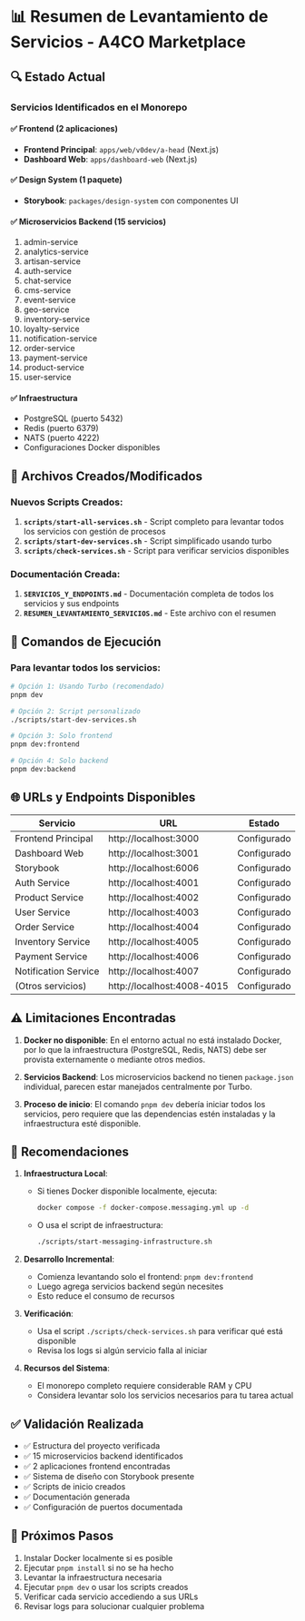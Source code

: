# 📊 Resumen de Levantamiento de Servicios - A4CO Marketplace

## 🔍 Estado Actual

### Servicios Identificados en el Monorepo

#### ✅ Frontend (2 aplicaciones)
- **Frontend Principal**: `apps/web/v0dev/a-head` (Next.js)
- **Dashboard Web**: `apps/dashboard-web` (Next.js)

#### ✅ Design System (1 paquete)
- **Storybook**: `packages/design-system` con componentes UI

#### ✅ Microservicios Backend (15 servicios)
1. admin-service
2. analytics-service
3. artisan-service
4. auth-service
5. chat-service
6. cms-service
7. event-service
8. geo-service
9. inventory-service
10. loyalty-service
11. notification-service
12. order-service
13. payment-service
14. product-service
15. user-service

#### ✅ Infraestructura
- PostgreSQL (puerto 5432)
- Redis (puerto 6379)
- NATS (puerto 4222)
- Configuraciones Docker disponibles

## 📁 Archivos Creados/Modificados

### Nuevos Scripts Creados:
1. **`scripts/start-all-services.sh`** - Script completo para levantar todos los servicios con gestión de procesos
2. **`scripts/start-dev-services.sh`** - Script simplificado usando turbo
3. **`scripts/check-services.sh`** - Script para verificar servicios disponibles

### Documentación Creada:
1. **`SERVICIOS_Y_ENDPOINTS.md`** - Documentación completa de todos los servicios y sus endpoints
2. **`RESUMEN_LEVANTAMIENTO_SERVICIOS.md`** - Este archivo con el resumen

## 🚀 Comandos de Ejecución

### Para levantar todos los servicios:
```bash
# Opción 1: Usando Turbo (recomendado)
pnpm dev

# Opción 2: Script personalizado
./scripts/start-dev-services.sh

# Opción 3: Solo frontend
pnpm dev:frontend

# Opción 4: Solo backend
pnpm dev:backend
```

## 🌐 URLs y Endpoints Disponibles

| Servicio | URL | Estado |
|----------|-----|--------|
| Frontend Principal | http://localhost:3000 | Configurado |
| Dashboard Web | http://localhost:3001 | Configurado |
| Storybook | http://localhost:6006 | Configurado |
| Auth Service | http://localhost:4001 | Configurado |
| Product Service | http://localhost:4002 | Configurado |
| User Service | http://localhost:4003 | Configurado |
| Order Service | http://localhost:4004 | Configurado |
| Inventory Service | http://localhost:4005 | Configurado |
| Payment Service | http://localhost:4006 | Configurado |
| Notification Service | http://localhost:4007 | Configurado |
| (Otros servicios) | http://localhost:4008-4015 | Configurado |

## ⚠️ Limitaciones Encontradas

1. **Docker no disponible**: En el entorno actual no está instalado Docker, por lo que la infraestructura (PostgreSQL, Redis, NATS) debe ser provista externamente o mediante otros medios.

2. **Servicios Backend**: Los microservicios backend no tienen `package.json` individual, parecen estar manejados centralmente por Turbo.

3. **Proceso de inicio**: El comando `pnpm dev` debería iniciar todos los servicios, pero requiere que las dependencias estén instaladas y la infraestructura esté disponible.

## 📝 Recomendaciones

1. **Infraestructura Local**: 
   - Si tienes Docker disponible localmente, ejecuta:
     ```bash
     docker compose -f docker-compose.messaging.yml up -d
     ```
   - O usa el script de infraestructura:
     ```bash
     ./scripts/start-messaging-infrastructure.sh
     ```

2. **Desarrollo Incremental**:
   - Comienza levantando solo el frontend: `pnpm dev:frontend`
   - Luego agrega servicios backend según necesites
   - Esto reduce el consumo de recursos

3. **Verificación**:
   - Usa el script `./scripts/check-services.sh` para verificar qué está disponible
   - Revisa los logs si algún servicio falla al iniciar

4. **Recursos del Sistema**:
   - El monorepo completo requiere considerable RAM y CPU
   - Considera levantar solo los servicios necesarios para tu tarea actual

## ✅ Validación Realizada

- ✅ Estructura del proyecto verificada
- ✅ 15 microservicios backend identificados
- ✅ 2 aplicaciones frontend encontradas
- ✅ Sistema de diseño con Storybook presente
- ✅ Scripts de inicio creados
- ✅ Documentación generada
- ✅ Configuración de puertos documentada

## 🎯 Próximos Pasos

1. Instalar Docker localmente si es posible
2. Ejecutar `pnpm install` si no se ha hecho
3. Levantar la infraestructura necesaria
4. Ejecutar `pnpm dev` o usar los scripts creados
5. Verificar cada servicio accediendo a sus URLs
6. Revisar logs para solucionar cualquier problema